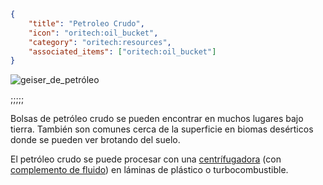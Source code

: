 ```json
{
	"title": "Petroleo Crudo",
	"icon": "oritech:oil_bucket",
	"category": "oritech:resources",
	"associated_items": ["oritech:oil_bucket"]
}
```

![geiser_de_petróleo](oritech:textures/book/oil_geyser.png,fit)

;;;;;

Bolsas de petróleo crudo se pueden encontrar en muchos lugares bajo tierra. También son comunes cerca de la superficie en biomas desérticos donde se pueden ver brotando del suelo.

El petróleo crudo se puede procesar con una [centrífugadora](^oritech:processing/centrifuge) (con [complemento de fluido](^oritech:processing/addons)) en láminas de plástico o turbocombustible.

